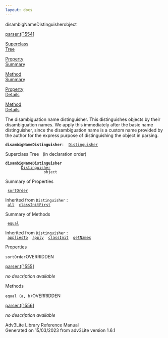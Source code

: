 ```yaml
---
layout: docs
---
```

<span class="title">disambigNameDistinguisher</span><span class="type">object</span>

[parser.t](../file/parser.t.html)\[[1554](../source/parser.t.html#1554)\]

[Superclass  
Tree](#_SuperClassTree_)

[Property  
Summary](#_PropSummary_)

[Method  
Summary](#_MethodSummary_)

[Property  
Details](#_Properties_)

[Method  
Details](#_Methods_)

<div class="fdesc">

The disambiguation name distinguisher. This distinguishes objects by
their disambiguation names. We apply this immediately after the basic
name distinguisher, since the disambiguation name is a custom name
provided by the author for the express purpose of distinguishing the
object in parsing.

**`disambigNameDistinguisher`**` :   `[`Distinguisher`](../object/Distinguisher.html)

</div>

<span id="_SuperClassTree_"></span>

<div class="mjhd">

<span class="hdln">Superclass Tree</span>   (in declaration order)

</div>

**`disambigNameDistinguisher`**  
`         `[`Distinguisher`](../object/Distinguisher.html)  
`                 object`  
<span id="_PropSummary_"></span>

<div class="mjhd">

<span class="hdln">Summary of Properties</span>  

</div>

` `[`sortOrder`](#sortOrder)`  `

Inherited from `Distinguisher` :  
` `[`all`](../object/Distinguisher.html#all)`  `[`classInitFirst`](../object/Distinguisher.html#classInitFirst)`  `

<span id="_MethodSummary_"></span>

<div class="mjhd">

<span class="hdln">Summary of Methods</span>  

</div>

` `[`equal`](#equal)`  `

Inherited from `Distinguisher` :  
` `[`appliesTo`](../object/Distinguisher.html#appliesTo)`  `[`apply`](../object/Distinguisher.html#apply)`  `[`classInit`](../object/Distinguisher.html#classInit)`  `[`getNames`](../object/Distinguisher.html#getNames)`  `

<span id="_Properties_"></span>

<div class="mjhd">

<span class="hdln">Properties</span>  

</div>

<span id="sortOrder"></span>

`sortOrder`<span class="rem">OVERRIDDEN</span>

[parser.t](../file/parser.t.html)\[[1555](../source/parser.t.html#1555)\]

<div class="desc">

*no description available*

</div>

<span id="_Methods_"></span>

<div class="mjhd">

<span class="hdln">Methods</span>  

</div>

<span id="equal"></span>

`equal (a, b)`<span class="rem">OVERRIDDEN</span>

[parser.t](../file/parser.t.html)\[[1556](../source/parser.t.html#1556)\]

<div class="desc">

*no description available*

</div>

<div class="ftr">

Adv3Lite Library Reference Manual  
Generated on 15/03/2023 from adv3Lite version 1.6.1

</div>
